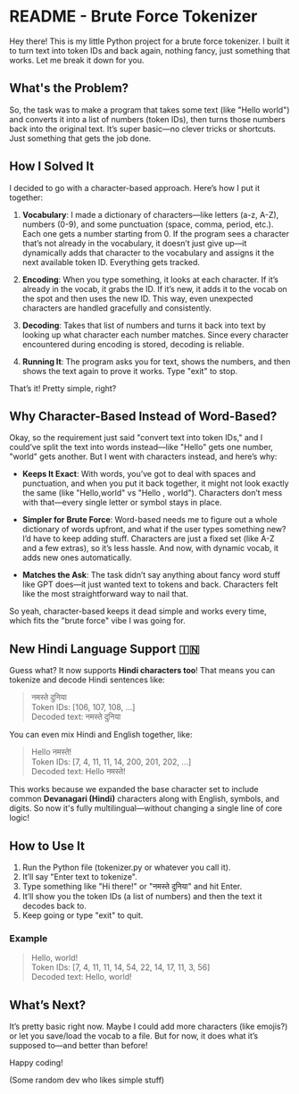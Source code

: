 # README - Brute Force Tokenizer

Hey there! This is my little Python project for a brute force tokenizer. I built it to turn text into token IDs and back again, nothing fancy, just something that works. Let me break it down for you.

## What's the Problem?
So, the task was to make a program that takes some text (like "Hello world") and converts it into a list of numbers (token IDs), then turns those numbers back into the original text. It’s super basic—no clever tricks or shortcuts. Just something that gets the job done.

## How I Solved It
I decided to go with a character-based approach. Here’s how I put it together:

1. **Vocabulary**: I made a dictionary of characters—like letters (a-z, A-Z), numbers (0-9), and some punctuation (space, comma, period, etc.). Each one gets a number starting from 0. If the program sees a character that’s not already in the vocabulary, it doesn’t just give up—it dynamically adds that character to the vocabulary and assigns it the next available token ID. Everything gets tracked.

2. **Encoding**: When you type something, it looks at each character. If it’s already in the vocab, it grabs the ID. If it’s new, it adds it to the vocab on the spot and then uses the new ID. This way, even unexpected characters are handled gracefully and consistently.

3. **Decoding**: Takes that list of numbers and turns it back into text by looking up what character each number matches. Since every character encountered during encoding is stored, decoding is reliable.

4. **Running It**: The program asks you for text, shows the numbers, and then shows the text again to prove it works. Type "exit" to stop.

That’s it! Pretty simple, right?

## Why Character-Based Instead of Word-Based?
Okay, so the requirement just said "convert text into token IDs," and I could’ve split the text into words instead—like "Hello" gets one number, "world" gets another. But I went with characters instead, and here’s why:

- **Keeps It Exact**: With words, you’ve got to deal with spaces and punctuation, and when you put it back together, it might not look exactly the same (like "Hello,world" vs "Hello , world"). Characters don’t mess with that—every single letter or symbol stays in place.

- **Simpler for Brute Force**: Word-based needs me to figure out a whole dictionary of words upfront, and what if the user types something new? I’d have to keep adding stuff. Characters are just a fixed set (like A-Z and a few extras), so it’s less hassle. And now, with dynamic vocab, it adds new ones automatically.

- **Matches the Ask**: The task didn’t say anything about fancy word stuff like GPT does—it just wanted text to tokens and back. Characters felt like the most straightforward way to nail that.

So yeah, character-based keeps it dead simple and works every time, which fits the "brute force" vibe I was going for.

## New Hindi Language Support 🇮🇳
Guess what? It now supports **Hindi characters too**! That means you can tokenize and decode Hindi sentences like:

> नमस्ते दुनिया  
> Token IDs: [106, 107, 108, ...]  
> Decoded text: नमस्ते दुनिया

You can even mix Hindi and English together, like:

> Hello नमस्ते!  
> Token IDs: [7, 4, 11, 11, 14, 200, 201, 202, ...]  
> Decoded text: Hello नमस्ते!

This works because we expanded the base character set to include common **Devanagari (Hindi)** characters along with English, symbols, and digits. So now it's fully multilingual—without changing a single line of core logic!

## How to Use It
1. Run the Python file (tokenizer.py or whatever you call it).
2. It’ll say "Enter text to tokenize".
3. Type something like "Hi there!" or "नमस्ते दुनिया" and hit Enter.
4. It’ll show you the token IDs (a list of numbers) and then the text it decodes back to.
5. Keep going or type "exit" to quit.

### Example
> Hello, world!  
Token IDs: [7, 4, 11, 11, 14, 54, 22, 14, 17, 11, 3, 56]  
Decoded text: Hello, world!

## What’s Next?
It’s pretty basic right now. Maybe I could add more characters (like emojis?) or let you save/load the vocab to a file. But for now, it does what it’s supposed to—and better than before!

Happy coding!

(Some random dev who likes simple stuff)